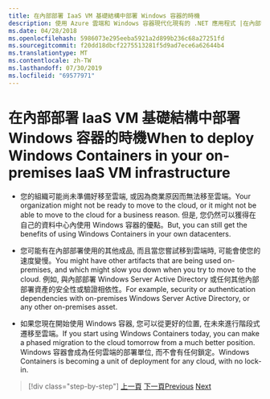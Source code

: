 ```yaml
---
title: 在內部部署 IaaS VM 基礎結構中部署 Windows 容器的時機
description: 使用 Azure 雲端和 Windows 容器現代化現有的 .NET 應用程式 |在內部部署 IaaS VM 基礎結構中部署 Windows 容器的時機
ms.date: 04/28/2018
ms.openlocfilehash: 5986073e295eeba5921a2d899b236c68a27251fd
ms.sourcegitcommit: f20dd18dbcf2275513281f5d9ad7ece6a62644b4
ms.translationtype: MT
ms.contentlocale: zh-TW
ms.lasthandoff: 07/30/2019
ms.locfileid: "69577971"
---
```

# <a name="when-to-deploy-windows-containers-in-your-on-premises-iaas-vm-infrastructure"></a><span data-ttu-id="bbf3a-103">在內部部署 IaaS VM 基礎結構中部署 Windows 容器的時機</span><span class="sxs-lookup"><span data-stu-id="bbf3a-103">When to deploy Windows Containers in your on-premises IaaS VM infrastructure</span></span>

- <span data-ttu-id="bbf3a-104">您的組織可能尚未準備好移至雲端, 或因為商業原因而無法移至雲端。</span><span class="sxs-lookup"><span data-stu-id="bbf3a-104">Your organization might not be ready to move to the cloud, or it might not be able to move to the cloud for a business reason.</span></span> <span data-ttu-id="bbf3a-105">但是, 您仍然可以獲得在自己的資料中心內使用 Windows 容器的優點。</span><span class="sxs-lookup"><span data-stu-id="bbf3a-105">But, you can still get the benefits of using Windows Containers in your own datacenters.</span></span>

- <span data-ttu-id="bbf3a-106">您可能有在內部部署使用的其他成品, 而且當您嘗試移到雲端時, 可能會使您的速度變慢。</span><span class="sxs-lookup"><span data-stu-id="bbf3a-106">You might have other artifacts that are being used on-premises, and which might slow you down when you try to move to the cloud.</span></span> <span data-ttu-id="bbf3a-107">例如, 與內部部署 Windows Server Active Directory 或任何其他內部部署資產的安全性或驗證相依性。</span><span class="sxs-lookup"><span data-stu-id="bbf3a-107">For example, security or authentication dependencies with on-premises Windows Server Active Directory, or any other on-premises asset.</span></span>

- <span data-ttu-id="bbf3a-108">如果您現在開始使用 Windows 容器, 您可以從更好的位置, 在未來進行階段式遷移至雲端。</span><span class="sxs-lookup"><span data-stu-id="bbf3a-108">If you start using Windows Containers today, you can make a phased migration to the cloud tomorrow from a much better position.</span></span> <span data-ttu-id="bbf3a-109">Windows 容器會成為任何雲端的部署單位, 而不會有任何鎖定。</span><span class="sxs-lookup"><span data-stu-id="bbf3a-109">Windows Containers is becoming a unit of deployment for any cloud, with no lock-in.</span></span>

>[!div class="step-by-step"]
><span data-ttu-id="bbf3a-110">[上一頁](when-not-to-deploy-to-windows-containers.md)
>[下一頁](when-to-deploy-windows-containers-to-azure-vms-iaas-cloud.md)</span><span class="sxs-lookup"><span data-stu-id="bbf3a-110">[Previous](when-not-to-deploy-to-windows-containers.md)
[Next](when-to-deploy-windows-containers-to-azure-vms-iaas-cloud.md)</span></span>
